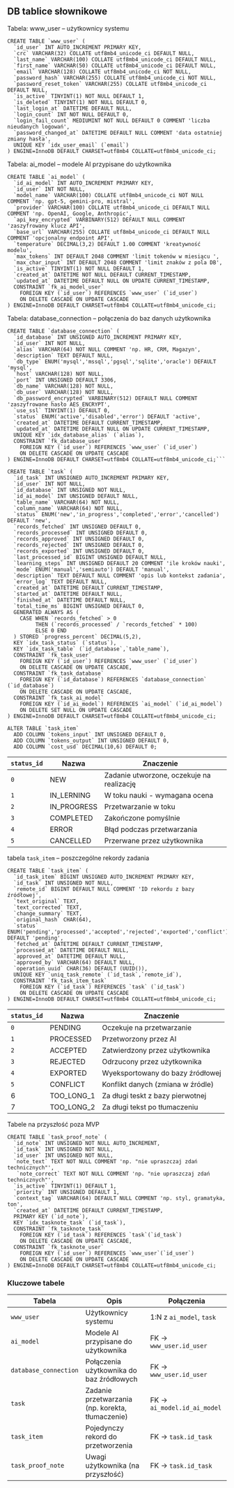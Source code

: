 ## DB tablice słownikowe

Tabela: www_user – użytkownicy systemu

```
CREATE TABLE `www_user` (
  `id_user` INT AUTO_INCREMENT PRIMARY KEY,
  `crc` VARCHAR(32) COLLATE utf8mb4_unicode_ci DEFAULT NULL,
  `last_name` VARCHAR(100) COLLATE utf8mb4_unicode_ci DEFAULT NULL,
  `first_name` VARCHAR(50) COLLATE utf8mb4_unicode_ci DEFAULT NULL,
  `email` VARCHAR(128) COLLATE utf8mb4_unicode_ci NOT NULL,
  `password_hash` VARCHAR(255) COLLATE utf8mb4_unicode_ci NOT NULL,
  `password_reset_token` VARCHAR(255) COLLATE utf8mb4_unicode_ci DEFAULT NULL,
  `is_active` TINYINT(1) NOT NULL DEFAULT 1,
  `is_deleted` TINYINT(1) NOT NULL DEFAULT 0,
  `last_login_at` DATETIME DEFAULT NULL,
  `login_count` INT NOT NULL DEFAULT 0,
  `login_fail_count` MEDIUMINT NOT NULL DEFAULT 0 COMMENT 'liczba nieudanych logowań',
  `password_changed_at` DATETIME DEFAULT NULL COMMENT 'data ostatniej zmiany hasła',
  UNIQUE KEY `idx_user_email` (`email`)
) ENGINE=InnoDB DEFAULT CHARSET=utf8mb4 COLLATE=utf8mb4_unicode_ci;
```


Tabela: ai_model – modele AI przypisane do użytkownika

```
CREATE TABLE `ai_model` (
  `id_ai_model` INT AUTO_INCREMENT PRIMARY KEY,
  `id_user` INT NOT NULL,
  `model_name` VARCHAR(100) COLLATE utf8mb4_unicode_ci NOT NULL COMMENT 'np. gpt-5, gemini-pro, mistral',
  `provider` VARCHAR(100) COLLATE utf8mb4_unicode_ci DEFAULT NULL COMMENT 'np. OpenAI, Google, Anthropic',
  `api_key_encrypted` VARBINARY(512) DEFAULT NULL COMMENT 'zaszyfrowany klucz API',
  `base_url` VARCHAR(255) COLLATE utf8mb4_unicode_ci DEFAULT NULL COMMENT 'opcjonalny endpoint API',
  `temperature` DECIMAL(3,2) DEFAULT 1.00 COMMENT 'kreatywność modelu',
  `max_tokens` INT DEFAULT 2048 COMMENT 'limit tokenów w miesiącu ',
  `max_char_input` INT DEFAULT 2048 COMMENT 'limit znaków z pola DB',
  `is_active` TINYINT(1) NOT NULL DEFAULT 1,
  `created_at` DATETIME NOT NULL DEFAULT CURRENT_TIMESTAMP,
  `updated_at` DATETIME DEFAULT NULL ON UPDATE CURRENT_TIMESTAMP,
  CONSTRAINT `fk_ai_model_user`
    FOREIGN KEY (`id_user`) REFERENCES `www_user` (`id_user`)
    ON DELETE CASCADE ON UPDATE CASCADE
) ENGINE=InnoDB DEFAULT CHARSET=utf8mb4 COLLATE=utf8mb4_unicode_ci;
```


Tabela: database_connection – połączenia do baz danych użytkownika

```
CREATE TABLE `database_connection` (
  `id_database` INT UNSIGNED AUTO_INCREMENT PRIMARY KEY,
  `id_user` INT NOT NULL,
  `alias` VARCHAR(64) NOT NULL COMMENT 'np. HR, CRM, Magazyn',
  `description` TEXT DEFAULT NULL,
  `db_type` ENUM('mysql','mssql','pgsql','sqlite','oracle') DEFAULT 'mysql',
  `host` VARCHAR(128) NOT NULL,
  `port` INT UNSIGNED DEFAULT 3306,
  `db_name` VARCHAR(128) NOT NULL,
  `db_user` VARCHAR(128) NOT NULL,
  `db_password_encrypted` VARBINARY(512) DEFAULT NULL COMMENT 'zaszyfrowane hasło AES_ENCRYPT',
  `use_ssl` TINYINT(1) DEFAULT 0,
  `status` ENUM('active','disabled','error') DEFAULT 'active',
  `created_at` DATETIME DEFAULT CURRENT_TIMESTAMP,
  `updated_at` DATETIME DEFAULT NULL ON UPDATE CURRENT_TIMESTAMP,
  UNIQUE KEY `idx_database_alias` (`alias`),
  CONSTRAINT `fk_database_user`
    FOREIGN KEY (`id_user`) REFERENCES `www_user` (`id_user`)
    ON DELETE CASCADE ON UPDATE CASCADE
) ENGINE=InnoDB DEFAULT CHARSET=utf8mb4 COLLATE=utf8mb4_unicode_ci;```

```

```
CREATE TABLE `task` (
  `id_task` INT UNSIGNED AUTO_INCREMENT PRIMARY KEY,
  `id_user` INT NOT NULL,
  `id_database` INT UNSIGNED NOT NULL,
  `id_ai_model` INT UNSIGNED DEFAULT NULL,
  `table_name` VARCHAR(64) NOT NULL,
  `column_name` VARCHAR(64) NOT NULL,
  `status` ENUM('new','in_progress','completed','error','cancelled') DEFAULT 'new',
  `records_fetched` INT UNSIGNED DEFAULT 0,
  `records_processed` INT UNSIGNED DEFAULT 0,
  `records_approved` INT UNSIGNED DEFAULT 0,
  `records_rejected` INT UNSIGNED DEFAULT 0,
  `records_exported` INT UNSIGNED DEFAULT 0,
  `last_processed_id` BIGINT UNSIGNED DEFAULT NULL,
  `learning_steps` INT UNSIGNED DEFAULT 20 COMMENT 'ile kroków nauki',
  `mode` ENUM('manual','semiauto') DEFAULT 'manual',
  `description` TEXT DEFAULT NULL COMMENT 'opis lub kontekst zadania',
  `error_log` TEXT DEFAULT NULL,
  `created_at` DATETIME DEFAULT CURRENT_TIMESTAMP,
  `started_at` DATETIME DEFAULT NULL,
  `finished_at` DATETIME DEFAULT NULL,
  `total_time_ms` BIGINT UNSIGNED DEFAULT 0,
  GENERATED ALWAYS AS (
    CASE WHEN `records_fetched` > 0
         THEN (`records_processed` / `records_fetched` * 100)
         ELSE 0 END
  ) STORED `progress_percent` DECIMAL(5,2),
  KEY `idx_task_status` (`status`),
  KEY `idx_task_table` (`id_database`,`table_name`),
  CONSTRAINT `fk_task_user`
    FOREIGN KEY (`id_user`) REFERENCES `www_user` (`id_user`)
    ON DELETE CASCADE ON UPDATE CASCADE,
  CONSTRAINT `fk_task_database`
    FOREIGN KEY (`id_database`) REFERENCES `database_connection` (`id_database`)
    ON DELETE CASCADE ON UPDATE CASCADE,
  CONSTRAINT `fk_task_ai_model`
    FOREIGN KEY (`id_ai_model`) REFERENCES `ai_model` (`id_ai_model`)
    ON DELETE SET NULL ON UPDATE CASCADE
) ENGINE=InnoDB DEFAULT CHARSET=utf8mb4 COLLATE=utf8mb4_unicode_ci;

ALTER TABLE `task_item`
  ADD COLUMN `tokens_input` INT UNSIGNED DEFAULT 0,
  ADD COLUMN `tokens_output` INT UNSIGNED DEFAULT 0,
  ADD COLUMN `cost_usd` DECIMAL(10,6) DEFAULT 0;

```

| `status_id` | Nazwa       | Znaczenie                                 |     |
| ----------- | ----------- | ----------------------------------------- | --- |
| `0`         | NEW         | Zadanie utworzone, oczekuje na realizację |     |
| `1`         | IN_LERNING  | W toku nauki - wymagana ocena             |     |
| `2`         | IN_PROGRESS | Przetwarzanie w toku                      |     |
| `3`         | COMPLETED   | Zakończone pomyślnie                      |     |
| `4`         | ERROR       | Błąd podczas przetwarzania                |     |
| `5`         | CANCELLED   | Przerwane przez użytkownika               |     |

tabela `task_item` – poszczególne rekordy zadania

```
CREATE TABLE `task_item` (
  `id_task_item` BIGINT UNSIGNED AUTO_INCREMENT PRIMARY KEY,
  `id_task` INT UNSIGNED NOT NULL,
  `remote_id` BIGINT DEFAULT NULL COMMENT 'ID rekordu z bazy źródłowej',
  `text_original` TEXT,
  `text_corrected` TEXT,
  `change_summary` TEXT,
  `original_hash` CHAR(64),
  `status` ENUM('pending','processed','accepted','rejected','exported','conflict') DEFAULT 'pending',
  `fetched_at` DATETIME DEFAULT CURRENT_TIMESTAMP,
  `processed_at` DATETIME DEFAULT NULL,
  `approved_at` DATETIME DEFAULT NULL,
  `approved_by` VARCHAR(64) DEFAULT NULL,
  `operation_uuid` CHAR(36) DEFAULT (UUID()),
  UNIQUE KEY `uniq_task_remote` (`id_task`,`remote_id`),
  CONSTRAINT `fk_task_item_task`
    FOREIGN KEY (`id_task`) REFERENCES `task` (`id_task`)
    ON DELETE CASCADE ON UPDATE CASCADE
) ENGINE=InnoDB DEFAULT CHARSET=utf8mb4 COLLATE=utf8mb4_unicode_ci;
```

| `status_id` | Nazwa      | Znaczenie                         |
| ----------- | ---------- | --------------------------------- |
| `0`         | PENDING    | Oczekuje na przetwarzanie         |
| `1`         | PROCESSED  | Przetworzony przez AI             |
| `2`         | ACCEPTED   | Zatwierdzony przez użytkownika    |
| `3`         | REJECTED   | Odrzucony przez użytkownika       |
| `4`         | EXPORTED   | Wyeksportowany do bazy źródłowej  |
| `5`         | CONFLICT   | Konflikt danych (zmiana w źródle) |
| 6           | TOO_LONG_1 | Za długi teskt z bazy pierwotnej  |
| 7           | TOO_LONG_2 | Za długi tekst po tłumaczeniu     |



Tabele na przyszłość poza MVP 

```
CREATE TABLE `task_proof_note` (
  `id_note` INT UNSIGNED NOT NULL AUTO_INCREMENT,
  `id_task` INT UNSIGNED NOT NULL,
  `id_user` INT UNSIGNED NOT NULL,
  `note_text` TEXT NOT NULL COMMENT 'np. "nie upraszczaj zdań technicznych"',
   `note_correct` TEXT NOT NULL COMMENT 'np. "nie upraszczaj zdań technicznych"',
  `is_active` TINYINT(1) DEFAULT 1,
  `priority` INT UNSIGNED DEFAULT 1,
  `context_tag` VARCHAR(64) DEFAULT NULL COMMENT 'np. styl, gramatyka, ton',
  `created_at` DATETIME DEFAULT CURRENT_TIMESTAMP,
  PRIMARY KEY (`id_note`),
  KEY `idx_tasknote_task` (`id_task`),
  CONSTRAINT `fk_tasknote_task`
    FOREIGN KEY (`id_task`) REFERENCES `task`(`id_task`)
    ON DELETE CASCADE ON UPDATE CASCADE,
  CONSTRAINT `fk_tasknote_user`
    FOREIGN KEY (`id_user`) REFERENCES `www_user`(`id_user`)
    ON DELETE CASCADE ON UPDATE CASCADE
) ENGINE=InnoDB DEFAULT CHARSET=utf8mb4 COLLATE=utf8mb4_unicode_ci;
```


### Kluczowe tabele

|Tabela|Opis|Połączenia|
|---|---|---|
|`www_user`|Użytkownicy systemu|1:N z `ai_model`, `task`|
|`ai_model`|Modele AI przypisane do użytkownika|FK → `www_user.id_user`|
|`database_connection`|Połączenia użytkownika do baz źródłowych|FK → `www_user.id_user`|
|`task`|Zadanie przetwarzania (np. korekta, tłumaczenie)|FK → `ai_model.id_ai_model`|
|`task_item`|Pojedynczy rekord do przetworzenia|FK → `task.id_task`|
|`task_proof_note`|Uwagi użytkownika (na przyszłość)|FK → `task.id_task`|